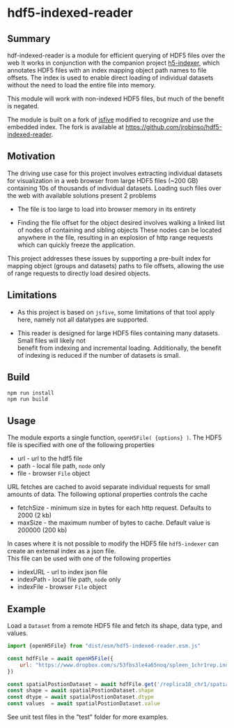 # hdf5-indexed-reader

## Summary

hdf-indexed-reader is a module for efficient querying of HDF5 files over the web  It works in 
conjunction with the companion project [h5-indexer](https://github.com/jrobinso/h5-indexer), which annotates
HDF5 files with an index mapping object path names to file offsets.  The index is used to enable 
direct loading of individual datasets without the need to load the entire file into memory.

This module will work with non-indexed HDF5 files, but much of the benefit is negated.

The module is built on a fork of [jsfive](https://github.com/usnistgov/jsfive)
modified to recognize and use the  embedded index.  The fork is available at
https://github.com/jrobinso/hdf5-indexed-reader.  

## Motivation

The driving use case for this project involves extracting individual datasets for visualization in a web browser
from large HDF5 files (~200 GB) containing 10s of thousands of individual datasets.  Loading such files over
the web with available solutions present 2 problems

* The file is too large to load into browser memory in its entirety

* Finding the file offset for the object desired involves walking a linked list of nodes of containing and sibling objects
  These nodes can be located anywhere in the file, resulting in an explosion of http range requests which can quickly
  freeze the application.

This project addresses these issues by supporting a pre-built index for mapping object (groups and datasets)
paths to file offsets, allowing the use of range requests to directly load desired objects.


## Limitations

* As this project is based on `jsfive`,  some limitations of that tool apply here, namely not all datatypes are supported.

* This reader is designed for large HDF5 files containing many datasets.  Small files will likely not  
benefit from indexing and incremental loading.  Additionally, the benefit of indexing is reduced if the number 
of datasets is small. 

  
## Build

```
npm run install
npm run build
```

## Usage

The module exports a single function, ```openH5File( {options} )```.  The HDF5 file is specified with one of the following
properties

* url - url to the hdf5 file
* path - local file path, `node` only
* file - browser `File` object

URL fetches are cached to avoid separate individual requests for small amounts of data.  The following optional properties controls
the cache

* fetchSize - minimum size in bytes for each http request.  Defaults to 2000  (2 kb)
* maxSize - the maximum number of bytes to cache.  Default value is 200000  (200 kb)

In cases where it is not possible to modify the HDF5 file `hdf5-indexer` can create an external index as a json file.  
This file can be used with one of the following properties

* indexURL - url to index json file
* indexPath - local file path, `node` only
* indexFile - browser `File` object


## Example

Load a `Dataset` from a remote HDF5 file and fetch its shape, data type, and values.

```js
import {openH5File} from "dist/esm/hdf5-indexed-reader.esm.js"

const hdfFile = await openH5File({
    url: "https://www.dropbox.com/s/53fbs3le4a65noq/spleen_1chr1rep.indexed.cndb?dl=0",
})

const spatialPostionDataset = await hdfFile.get('/replica10_chr1/spatial_position/1149')
const shape = await spatialPostionDataset.shape
const dtype = await spatialPostionDataset.dtype
const values  = await spatialPostionDataset.value

```

See unit test files in the "test" folder for more examples.


